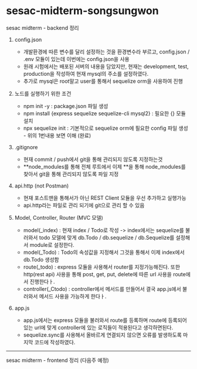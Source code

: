 # sesac-midterm-songsungwon
sesac midterm  - backend 정리

1. config.json
   - 개발환경에 따른 변수를 달리 설정하는 것을 환경변수라 부르고, config.json / .env 모듈이 있는데 이번에는 config.json을 사용
   - 원래 시험에서는 배포된 서버의 내용을 담았지만, 현재는 development, test, production을 작성하여 현재 mysql의 주소를 설정하였다.
   - 추가로 mysql은 root말고 user를 통해서 sequelize orm을 사용하여 진행
  
2. 노드를 실행하기 위한 조건
   - npm init -y : package.json 파일 생성
   - npm install {express sequelize sequelize-cli mysql2} : 필요한 {} 모듈 설치
   - npx sequelize init : 기본적으로 sequelize orm에 필요한 config 파일 생성 - 위의 1번내용 보면 이해 (완료)
  
3. .gitignore
   - 현재 commit / push에서 git을 통해 관리되지 않도록 지정하는것
   - **node_modules를 통해 전체 루트에서 이제 **을 통해 node_modules를 찾아서 git을 통해 관리되지 않도록 파일 지정
  
4. api.http (not Postman)
   - 현재 포스트맨을 통해서가 아닌 REST Client 모듈을 우선 추가하고 실행가능
   - api.http라는 파일로 관리 되기에 git으로 관리 할 수 있음

5. Model, Controller, Router (MVC 모델)
   - model(_index) : 현재 index / Todo로 작성 -> index에서는 sequelize를 불러와서 todo 모델에 맞게 db.Todo / db.sequelize / db.Sequelize를 설정해서 module로 설정한다.
   - model(_Todo) : Todo의 속성값을 지정해서 그것을 통해서 이제 index에서 db.Todo 생성함
   - route(_todo) : express 모듈을 사용해서 router를 지정가능해진다. 또한 http(rest api) 사용을 통해 post, get, put, delete에 따른 url 사용을 route에서 진행한다ㅏ.
   - controller(_Ctodo) : controller에서 메서드를 만들어서 결국 app.js에서 불러와서 메서드 사용을 가능하게 한다ㅏ.

6. app.js
   - app.js에서는 express 모듈을 불러와서 route를 등록하며 route에 등록되어있는 url에 맞게 controller에 있는 로직들이 적용된다고 생각하면된다.
   - sequelize.sync를 사용해서 올바르게 연결되지 않으면 오류를 발생하도록 마지막 코드에 작성하였다.
  


______________________________________________________________________________________________________________________________________________________


sesac midterm - frontend 정리 (다음주 예정)

